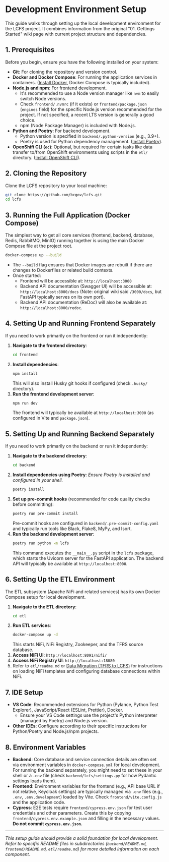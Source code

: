# Development Environment Setup

This guide walks through setting up the local development environment for the LCFS project. It combines information from the original "01. Gettings Started" wiki page with current project structure and dependencies.

## 1. Prerequisites

Before you begin, ensure you have the following installed on your system:

*   **Git**: For cloning the repository and version control.
*   **Docker and Docker Compose**: For running the application services in containers. ([Install Docker](https://docs.docker.com/get-docker/), Docker Compose is typically included).
*   **Node.js and npm**: For frontend development.
    *   It's recommended to use a Node version manager like `nvm` to easily switch Node versions.
    *   Check `frontend/.nvmrc` (if it exists) or `frontend/package.json` (`engines` field) for the specific Node.js version recommended for the project. If not specified, a recent LTS version is generally a good choice.
    *   npm (Node Package Manager) is included with Node.js.
*   **Python and Poetry**: For backend development.
    *   Python version is specified in `backend/.python-version` (e.g., 3.9+).
    *   Poetry is used for Python dependency management. ([Install Poetry](https://python-poetry.org/docs/#installation)).
*   **OpenShift CLI (`oc`)**: Optional, but required for certain tasks like data transfer to/from OpenShift environments using scripts in the `etl/` directory. ([Install OpenShift CLI](https://docs.openshift.com/container-platform/latest/cli_reference/openshift_cli/getting-started-cli.html)).

## 2. Cloning the Repository

Clone the LCFS repository to your local machine:

```bash
git clone https://github.com/bcgov/lcfs.git
cd lcfs
```

## 3. Running the Full Application (Docker Compose)

The simplest way to get all core services (frontend, backend, database, Redis, RabbitMQ, MinIO) running together is using the main Docker Compose file at the project root.

```bash
docker-compose up --build
```

*   The `--build` flag ensures that Docker images are rebuilt if there are changes to Dockerfiles or related build contexts.
*   Once started:
    *   Frontend will be accessible at: `http://localhost:3000`
    *   Backend API documentation (Swagger UI) will be accessible at: `http://localhost:8000/docs` (Note: original wiki said `/3000/docs`, but FastAPI typically serves on its own port).
    *   Backend API documentation (ReDoc) will also be available at: `http://localhost:8000/redoc`.

## 4. Setting Up and Running Frontend Separately

If you need to work primarily on the frontend or run it independently:

1.  **Navigate to the frontend directory**:
    ```bash
    cd frontend
    ```
2.  **Install dependencies**:
    ```bash
    npm install
    ```
    This will also install Husky git hooks if configured (check `.husky/` directory).
3.  **Run the frontend development server**:
    ```bash
    npm run dev
    ```
    The frontend will typically be available at `http://localhost:3000` (as configured in Vite and `package.json`).

## 5. Setting Up and Running Backend Separately

If you need to work primarily on the backend or run it independently:

1.  **Navigate to the backend directory**:
    ```bash
    cd backend
    ```
2.  **Install dependencies using Poetry**:
    *Ensure Poetry is installed and configured in your shell.*
    ```bash
    poetry install
    ```
3.  **Set up pre-commit hooks** (recommended for code quality checks before committing):
    ```bash
    poetry run pre-commit install
    ```
    Pre-commit hooks are configured in `backend/.pre-commit-config.yaml` and typically run tools like Black, Flake8, MyPy, and Isort.
4.  **Run the backend development server**:
    ```bash
    poetry run python -m lcfs
    ```
    This command executes the `__main__.py` script in the `lcfs` package, which starts the Uvicorn server for the FastAPI application.
    The backend API will typically be available at `http://localhost:8000`.

## 6. Setting Up the ETL Environment

The ETL subsystem (Apache NiFi and related services) has its own Docker Compose setup for local development.

1.  **Navigate to the ETL directory**:
    ```bash
    cd etl
    ```
2.  **Run ETL services**:
    ```bash
    docker-compose up -d
    ```
    This starts NiFi, NiFi Registry, Zookeeper, and the TFRS source database.
3.  **Access NiFi UI**: `http://localhost:8091/nifi/`
4.  **Access NiFi Registry UI**: `http://localhost:18080`
5.  Refer to `etl/readme.md` or [Data Migration (TFRS to LCFS)](Data-Migration-TFRS-to-LCFS.md) for instructions on loading NiFi templates and configuring database connections within NiFi.

## 7. IDE Setup

*   **VS Code**: Recommended extensions for Python (Pylance, Python Test Explorer), JavaScript/React (ESLint, Prettier), Docker.
    *   Ensure your VS Code settings use the project's Python interpreter (managed by Poetry) and Node.js version.
*   **Other IDEs**: Configure according to their specific instructions for Python/Poetry and Node.js/npm projects.

## 8. Environment Variables

*   **Backend**: Core database and service connection details are often set via environment variables in `docker-compose.yml` for local development. For running the backend separately, you might need to set these in your shell or a `.env` file (check `backend/lcfs/settings.py` for how Pydantic settings loads them).
*   **Frontend**: Environment variables for the frontend (e.g., API base URL if not relative, Keycloak settings) are typically managed via `.env` files (e.g., `.env`, `.env.development`) loaded by Vite. Check `frontend/vite.config.js` and the application code.
*   **Cypress**: E2E tests require `frontend/cypress.env.json` for test user credentials and other parameters. Create this by copying `frontend/cypress.env.example.json` and filling in the necessary values. **Do not commit `cypress.env.json`.**

---
*This setup guide should provide a solid foundation for local development. Refer to specific README files in subdirectories (`backend/README.md`, `frontend/README.md`, `etl/readme.md`) for more detailed information on each component.* 